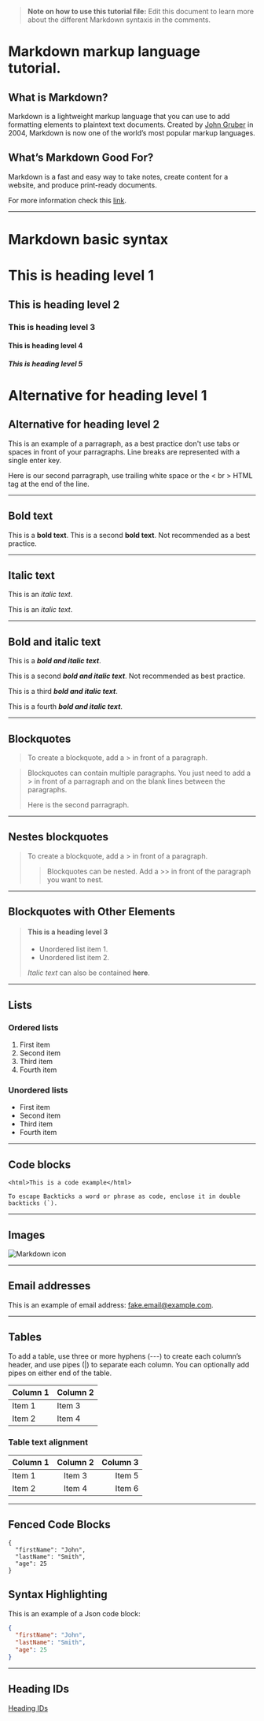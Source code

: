 [//]: <> (This is a comment. Look for more information here: https://www.markdownguide.org/basic-syntax/)

> **Note on how to use this tutorial file:** Edit this document to learn more about the different Markdown syntaxis in the comments.

# Markdown markup language tutorial. 
## What is Markdown?

Markdown is a lightweight markup language that you can use to add formatting elements to plaintext text documents. Created by [John Gruber](https://daringfireball.net/projects/markdown/) in 2004, Markdown is now one of the world’s most popular markup languages.

## What’s Markdown Good For?
Markdown is a fast and easy way to take notes, create content for a website, and produce print-ready documents.

For more information check this [link](https://www.markdownguide.org/getting-started/).


[//]: <> (The following dashes render a horizontal rule tp separate the content.)
----------------------------------------

# Markdown basic syntax
# This is heading level 1
## This is heading level 2
### This is heading level 3
#### This is heading level 4
##### This is heading level 5

Alternative for heading level 1
================================

Alternative for heading level 2
--------------------------------

This is an example of a parragraph, as a best practice don't use tabs or spaces in front of your parragraphs.
Line breaks are represented with a single enter key.

Here is our second parragraph, use trailing white space or the < br > HTML tag at the end of the line.

----------------------------------------

## Bold text
This is a **bold text**.
This is a second __bold text__. Not recommended as a best practice.

----------------------------------------

## Italic text
This is an *italic text*.

This is an _italic text_.

----------------------------------------

## Bold and italic text
This is a ***bold and italic text***.

This is a second ___bold and italic text___. Not recommended as best practice.

This is a third __*bold and italic text*__.

This is a fourth **_bold and italic text_**.

----------------------------------------

## Blockquotes
>To create a blockquote, add a > in front of a paragraph.

>Blockquotes can contain multiple paragraphs. You just need to add a > in front of a parragraph and on the blank lines between the paragraphs.
>
>Here is the second parragraph.

----------------------------------------

## Nestes blockquotes
>To create a blockquote, add a > in front of a paragraph.
>
>>Blockquotes can be nested. Add a >> in front of the paragraph you want to nest.

----------------------------------------

## Blockquotes with Other Elements
> #### This is a heading level 3
>
> - Unordered list item 1.
> - Unordered list item 2.
>
>  *Italic text* can also be contained **here**.

----------------------------------------

## Lists
### Ordered lists
1. First item
2. Second item
3. Third item
4. Fourth item

### Unordered lists
- First item
- Second item
- Third item
- Fourth item

----------------------------------------

## Code blocks
`<html>This is a code example</html>`

``To escape Backticks a word or phrase as code, enclose it in double backticks (`).``

----------------------------------------

## Images
![Markdown icon](https://github.com/FrancoLorenzo/Markdown_tutorial/blob/main/Images/markdown-icon.png)

----------------------------------------

## Email addresses
This is an example of email address: <fake.email@example.com>.

----------------------------------------

## Tables
To add a table, use three or more hyphens (---) to create each column’s header, and use pipes (|) to separate each column. You can optionally add pipes on either end of the table.

| Column 1    | Column 2    |
| ----------- | ----------- |
| Item 1      | Item 3      |
| Item 2      | Item 4      |


### Table text alignment
| Column 1    | Column 2    | Column 3    |
| :---        |    :----:   |        ---: |
| Item 1      | Item 3      | Item 5      |
| Item 2      | Item 4      | Item 6      |

----------------------------------------

## Fenced Code Blocks
```
{
  "firstName": "John",
  "lastName": "Smith",
  "age": 25
}
```

## Syntax Highlighting
This is an example of a Json code block:

```json
{
  "firstName": "John",
  "lastName": "Smith",
  "age": 25
}
```
----------------------------------------

## Heading IDs
[Heading IDs](#What-is-Markdown?)